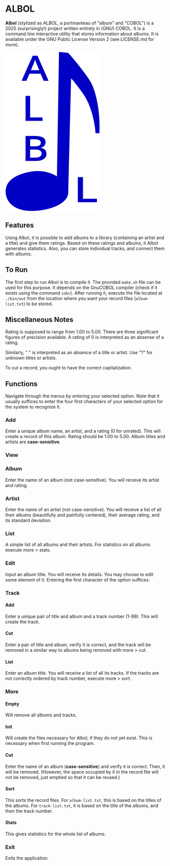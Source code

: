 # ALBOL

**Albol** (stylized as *ALBOL*, a portmanteau of "album" and "COBOL") is a 2025
(surprisingly!) project written entirely in (GNU) COBOL. It is a command line
interactive utility that stores information about albums. It is available under
the GNU Public License Version 2 (see LICENSE.md for more).

![logo](ALBOL.png)

## Features

Using Albol, it is possible to add albums to a library (containing an artist
and a title) and give them ratings. Based on these ratings and albums, it 
Albol generates statistics. Also, you can store individual tracks,
and connect them with albums.

## To Run

The first step to run Albol is to compile it. The provided `make.sh` file can
be used for this purpose. It depends on the GnuCOBOL compiler (check if it
exists using the command `cobc`). After running it, execute the file located at
`./bin/out` from the location where you want your record files
(`album-list.txt`) to be stored.

## Miscellaneous Notes

Rating is supposed to range from 1.00 to 5.00. There are three significant
figures of precision available. A rating of 0 is interpreted as an absense of a
rating.

Similarly, " " is interpreted as an absence of a title or artist. Use "?" for
unknown titles or artists.

To cut a record, you ought to have the correct capitalization.

## Functions

Navigate through the menus by entering your selected option. Note that it
usually suffices to enter the four first characters of your selected option for
the system to recognize it.

### Add

Enter a unique album name, an artist, and a rating (0 for unrated). This will
create a record of this album. Rating should be 1.00 to 5.00. Album titles and
artists are **case-sensitive**.

### View

### Album

Enter the name of an album (not case-sensitive). You will receive its artist
and rating.

### Artist

Enter the name of an artist (not case-sensitive). You will receive a list of
all their albums (beautifully and painfully centered), their average rating,
and its standard deviation.

### List

A simple list of all albums and their artists. For statistics on all albums
execute more > stats.

### Edit

Input an album title. You will receive its details. You may choose to edit some
element of it. Entering the first character of the option suffices.

### Track

#### Add

Enter a unique pair of title and album and a track number (1-99). This will 
create the track.

#### Cut

Enter a pair of title and album, verify it is correct, and the track will be
removed in a similar way to albums being removed with more > cut.

#### List

Enter an album title. You will receive a list of all its tracks. If the tracks
are not correctly ordered by track number, execute more > sort.

### More

#### Empty

Will remove all albums and tracks.

#### Init

Will create the files necessary for Albol, if they do not yet exist. This is
necessary when first running the program.

#### Cut

Enter the name of an album (**case-sensitive**) and verify it is correct. Then,
it will be removed. (However, the space occupied by it in the record file will
not be removed, just emptied so that it can be reused.)

#### Sort

This sorts the record files. For `album-list.txt`, this is based on the titles
of the albums. For `track-list.txt`, it is based on the title of the albums,
and then the track number.

#### Stats

This gives statistics for the whole list of albums.

### Exit

Exits the application.